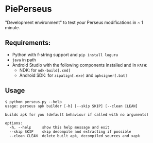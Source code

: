 
# PiePerseus

"Development environment" to test your Perseus modifications in ~ 1 minute.

## Requirements:
* Python with f-string support and `pip install loguru`
* `java` in path
* Android Studio with the following components installed and in `PATH`:
  * NDK: for `ndk-build[.cmd]`
  * Android SDK: for `zipalign[.exe]` and `apksigner[.bat]`

## Usage
```shell  
$ python perseus.py --help
usage: perseus apk builder [-h] [--skip SKIP] [--clean CLEAN]

builds apk for you (default behaviour if called with no arguments)

options:
  -h, --help     show this help message and exit
  --skip SKIP    skip decompile and extracting if possible
  --clean CLEAN  delete built apk, decompiled sources and xapk
```

